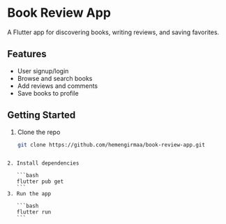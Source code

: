 # Book Review App

A Flutter app for discovering books, writing reviews, and saving favorites.

## Features
- User signup/login  
- Browse and search books  
- Add reviews and comments  
- Save books to profile  

## Getting Started
1. Clone the repo  
   ```bash
   git clone https://github.com/hemengirmaa/book-review-app.git
````

2. Install dependencies

   ```bash
   flutter pub get
   ```
3. Run the app

   ```bash
   flutter run
   ```



